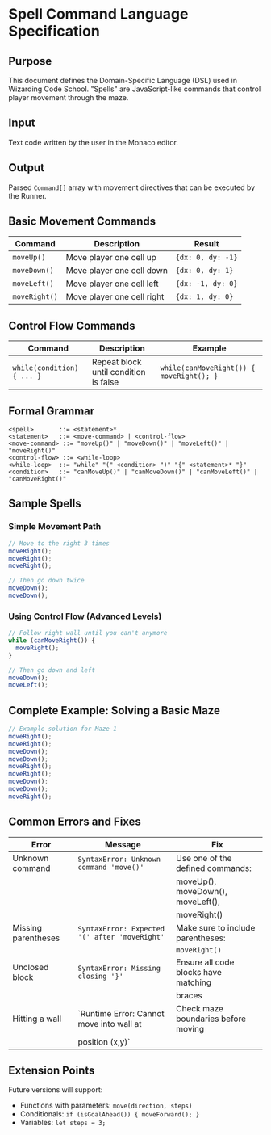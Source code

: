 # Spell Command Language Specification

## Purpose

This document defines the Domain-Specific Language (DSL) used in Wizarding Code
School. "Spells" are JavaScript-like commands that control player movement through
the maze.

## Input

Text code written by the user in the Monaco editor.

## Output

Parsed `Command[]` array with movement directives that can be executed by the Runner.

## Basic Movement Commands

| Command       | Description                | Result            |
| ------------- | -------------------------- | ----------------- |
| `moveUp()`    | Move player one cell up    | `{dx: 0, dy: -1}` |
| `moveDown()`  | Move player one cell down  | `{dx: 0, dy: 1}`  |
| `moveLeft()`  | Move player one cell left  | `{dx: -1, dy: 0}` |
| `moveRight()` | Move player one cell right | `{dx: 1, dy: 0}`  |

## Control Flow Commands

| Command                    | Description                           | Example                                  |
| -------------------------- | ------------------------------------- | ---------------------------------------- |
| `while(condition) { ... }` | Repeat block until condition is false | `while(canMoveRight()) { moveRight(); }` |

## Formal Grammar

```bnf
<spell>       ::= <statement>*
<statement>   ::= <move-command> | <control-flow>
<move-command> ::= "moveUp()" | "moveDown()" | "moveLeft()" | "moveRight()"
<control-flow> ::= <while-loop>
<while-loop>  ::= "while" "(" <condition> ")" "{" <statement>* "}"
<condition>   ::= "canMoveUp()" | "canMoveDown()" | "canMoveLeft()" | "canMoveRight()"
```

## Sample Spells

### Simple Movement Path

```javascript
// Move to the right 3 times
moveRight();
moveRight();
moveRight();

// Then go down twice
moveDown();
moveDown();
```

### Using Control Flow (Advanced Levels)

```javascript
// Follow right wall until you can't anymore
while (canMoveRight()) {
  moveRight();
}

// Then go down and left
moveDown();
moveLeft();
```

## Complete Example: Solving a Basic Maze

```javascript
// Example solution for Maze 1
moveRight();
moveRight();
moveDown();
moveDown();
moveRight();
moveRight();
moveDown();
moveDown();
moveRight();
```

## Common Errors and Fixes

| Error               | Message                                       | Fix                                  |
| ------------------- | --------------------------------------------- | ------------------------------------ |
| Unknown command     | `SyntaxError: Unknown command 'move()'`       | Use one of the defined commands:     |
|                     |                                               | moveUp(), moveDown(), moveLeft(),    |
|                     |                                               | moveRight()                          |
| Missing parentheses | `SyntaxError: Expected '(' after 'moveRight'` | Make sure to include parentheses:    |
|                     |                                               | `moveRight()`                        |
| Unclosed block      | `SyntaxError: Missing closing '}'`            | Ensure all code blocks have matching |
|                     |                                               | braces                               |
| Hitting a wall      | `Runtime Error: Cannot move into wall at      | Check maze boundaries before moving  |
|                     | position (x,y)`                               |                                      |

## Extension Points

Future versions will support:

- Functions with parameters: `move(direction, steps)`
- Conditionals: `if (isGoalAhead()) { moveForward(); }`
- Variables: `let steps = 3;`
